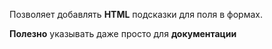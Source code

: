 Позволяет добавлять **HTML** подсказки для поля в формах. 

**Полезно** указывать даже просто для **документации** 